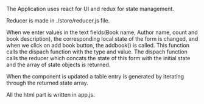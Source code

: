 The Application uses react for UI and redux for state management. 

Reducer is made in ./store/reducer.js file.

When we enter values in the text fields(Book name, Author name, count and book description), the corresponding local state of the form is changed, and when we click on add book button, the addbook() is called.
This function calls the dispach function with the type and value. The dispach function calls the reducer which concats the state of this form with the initial state and the array of state objects is returned.

When the component is updated a table entry is generated by iterating through the returned state array.

All the html part is written in app.js.